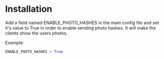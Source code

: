 Installation
====

Add a field named ENABLE_PHOTO_HASHES in the main config file and set it's value to True in order to enable sending photo hashes. It will make the clients show the users photos.

Example:

```python
ENABLE_PHOTO_HASHES = True
```